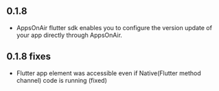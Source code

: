 ## 0.1.8 
- AppsOnAir flutter sdk enables you to configure the version update of your app directly through AppsOnAir.
## 0.1.8 fixes
- Flutter app element was accessible even if Native(Flutter method channel) code is running (fixed)

